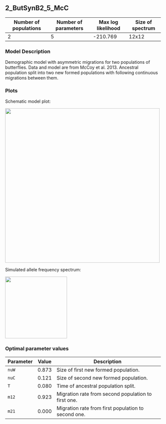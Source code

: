## 2_ButSynB2_5_McC


| Number of populations | Number of parameters | Max log likelihood | Size of spectrum |
| --- | --- | --- | --- |
| 2 | 5 | -210.769 | 12x12 |


### Model Description

Demographic model with asymmetric migrations for two populations of butterflies. Data and model are from McCoy et al. 2013. Ancestral population split into two new formed populations with following continuous migrations between them.

### Plots

Schematic model plot:

<img src="model_plot.png" height="500" />

Simulated allele frequency spectrum:

<img src="fs_plot.png" height="200" />


### Optimal parameter values

| Parameter | Value | Description |
| --- | --- | --- |
| `nuW` | 0.873 | Size of first new formed population. |
| `nuC` | 0.121 | Size of second new formed population. |
| `T` | 0.080 | Time of ancestral population split. |
| `m12` | 0.923 | Migration rate from second population to first one. |
| `m21` | 0.000 | Migration rate from first population to second one. |

